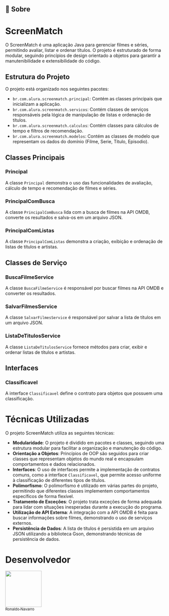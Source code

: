 ## 🔖 Sobre

# ScreenMatch

O ScreenMatch é uma aplicação Java para gerenciar filmes e séries, permitindo avaliar, listar e ordenar títulos. O projeto é estruturado de forma modular, seguindo princípios de design orientado a objetos para garantir a manutenibilidade e extensibilidade do código.

## Estrutura do Projeto

O projeto está organizado nos seguintes pacotes:

- `br.com.alura.screenmatch.principal`: Contém as classes principais que inicializam a aplicação.
- `br.com.alura.screenmatch.servicos`: Contém classes de serviços responsáveis pela lógica de manipulação de listas e ordenação de títulos.
- `br.com.alura.screenmatch.calculos`: Contém classes para cálculos de tempo e filtros de recomendação.
- `br.com.alura.screenmatch.modelos`: Contém as classes de modelo que representam os dados do domínio (Filme, Serie, Titulo, Episodio).

## Classes Principais

### Principal

A classe `Principal` demonstra o uso das funcionalidades de avaliação, cálculo de tempo e recomendação de filmes e séries.

### PrincipalComBusca

A classe `PrincipalComBusca` lida com a busca de filmes na API OMDB, converte os resultados e salva-os em um arquivo JSON.

### PrincipalComListas

A classe `PrincipalComListas` demonstra a criação, exibição e ordenação de listas de títulos e artistas.

## Classes de Serviço

### BuscaFilmeService

A classe `BuscaFilmeService` é responsável por buscar filmes na API OMDB e converter os resultados.

### SalvarFilmesService

A classe `SalvarFilmesService` é responsável por salvar a lista de títulos em um arquivo JSON.

### ListaDeTitulosService

A classe `ListaDeTitulosService` fornece métodos para criar, exibir e ordenar listas de títulos e artistas.

## Interfaces

### Classificavel

A interface `Classificavel` define o contrato para objetos que possuem uma classificação.

# Técnicas Utilizadas

O projeto ScreenMatch utiliza as seguintes técnicas:

- **Modularidade**: O projeto é dividido em pacotes e classes, seguindo uma estrutura modular para facilitar a organização e manutenção do código.
- **Orientação a Objetos**: Princípios de OOP são seguidos para criar classes que representam objetos do mundo real e encapsulam comportamentos e dados relacionados.
- **Interfaces**: O uso de interfaces permite a implementação de contratos comuns, como a interface `Classificavel`, que permite acesso uniforme à classificação de diferentes tipos de títulos.
- **Polimorfismo**: O polimorfismo é utilizado em várias partes do projeto, permitindo que diferentes classes implementem comportamentos específicos de forma flexível.
- **Tratamento de Exceções**: O projeto trata exceções de forma adequada para lidar com situações inesperadas durante a execução do programa.
- **Utilização de API Externa**: A integração com a API OMDB é feita para buscar informações sobre filmes, demonstrando o uso de serviços externos.
- **Persistência de Dados**: A lista de títulos é persistida em um arquivo JSON utilizando a biblioteca Gson, demonstrando técnicas de persistência de dados.


# Desenvolvedor

[<img loading="lazy" src="https://avatars.githubusercontent.com/u/134724019?v=4" width=115><br><sub>Ronaldo Navarro</sub>](https://github.com/ronaldosnavarro)